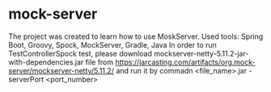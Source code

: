 # mock-server
The project was created to learn how to use MoskServer. Used tools: Spring Boot, Groovy, Spock, MockServer, Gradle, Java
In order to run TestControllerSpock test, please download mockserver-netty-5.11.2-jar-with-dependencies.jar file from https://jarcasting.com/artifacts/org.mock-server/mockserver-netty/5.11.2/
and run it by commadn <file_name>.jar -serverPort <port_number>
